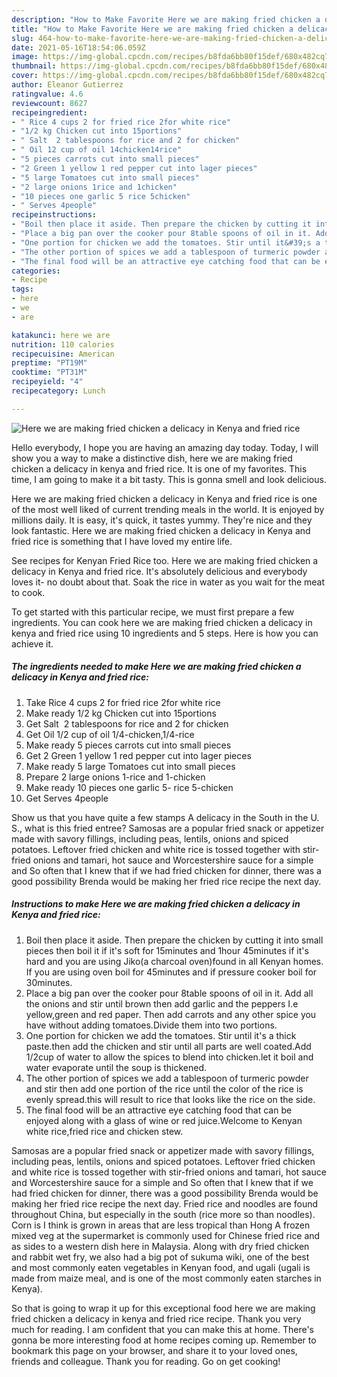 ```yaml
---
description: "How to Make Favorite Here we are making fried chicken a delicacy in Kenya and fried rice"
title: "How to Make Favorite Here we are making fried chicken a delicacy in Kenya and fried rice"
slug: 464-how-to-make-favorite-here-we-are-making-fried-chicken-a-delicacy-in-kenya-and-fried-rice
date: 2021-05-16T18:54:06.059Z
image: https://img-global.cpcdn.com/recipes/b8fda6bb80f15def/680x482cq70/here-we-are-making-fried-chicken-a-delicacy-in-kenya-and-fried-rice-recipe-main-photo.jpg
thumbnail: https://img-global.cpcdn.com/recipes/b8fda6bb80f15def/680x482cq70/here-we-are-making-fried-chicken-a-delicacy-in-kenya-and-fried-rice-recipe-main-photo.jpg
cover: https://img-global.cpcdn.com/recipes/b8fda6bb80f15def/680x482cq70/here-we-are-making-fried-chicken-a-delicacy-in-kenya-and-fried-rice-recipe-main-photo.jpg
author: Eleanor Gutierrez
ratingvalue: 4.6
reviewcount: 8627
recipeingredient:
- " Rice 4 cups 2 for fried rice 2for white rice"
- "1/2 kg Chicken cut into 15portions"
- " Salt  2 tablespoons for rice and 2 for chicken"
- " Oil 12 cup of oil 14chicken14rice"
- "5 pieces carrots cut into small pieces"
- "2 Green 1 yellow 1 red pepper cut into lager pieces"
- "5 large Tomatoes cut into small pieces"
- "2 large onions 1rice and 1chicken"
- "10 pieces one garlic 5 rice 5chicken"
- " Serves 4people"
recipeinstructions:
- "Boil then place it aside. Then prepare the chicken by cutting it into small pieces then boil it if it&#39;s soft for 15minutes and 1hour 45minutes if it&#39;s hard and you are using Jiko(a charcoal oven)found in all Kenyan homes. If you are using oven boil for 45minutes and if pressure cooker boil for 30minutes."
- "Place a big pan over the cooker pour 8table spoons of oil in it. Add all the onions and stir until brown then add garlic and the peppers I.e yellow,green and red paper. Then add carrots and any other spice you have without adding tomatoes.Divide them into two portions."
- "One portion for chicken we add the tomatoes. Stir until it&#39;s a thick paste.then add the chicken and stir until all parts are well coated.Add 1/2cup of water to allow the spices to blend into chicken.let it boil and water evaporate until the soup is thickened."
- "The other portion of spices we add a tablespoon of turmeric powder and stir then add one portion of the rice until the color of the rice is evenly spread.this will result to rice that looks like the rice on the side."
- "The final food will be an attractive eye catching food that can be enjoyed along with a glass of wine or red juice.Welcome to Kenyan white rice,fried rice and chicken stew."
categories:
- Recipe
tags:
- here
- we
- are

katakunci: here we are 
nutrition: 110 calories
recipecuisine: American
preptime: "PT19M"
cooktime: "PT31M"
recipeyield: "4"
recipecategory: Lunch

---
```



![Here we are making fried chicken a delicacy in Kenya and fried rice](https://img-global.cpcdn.com/recipes/b8fda6bb80f15def/680x482cq70/here-we-are-making-fried-chicken-a-delicacy-in-kenya-and-fried-rice-recipe-main-photo.jpg)

Hello everybody, I hope you are having an amazing day today. Today, I will show you a way to make a distinctive dish, here we are making fried chicken a delicacy in kenya and fried rice. It is one of my favorites. This time, I am going to make it a bit tasty. This is gonna smell and look delicious.

Here we are making fried chicken a delicacy in Kenya and fried rice is one of the most well liked of current trending meals in the world. It is enjoyed by millions daily. It is easy, it's quick, it tastes yummy. They're nice and they look fantastic. Here we are making fried chicken a delicacy in Kenya and fried rice is something that I have loved my entire life.

See recipes for Kenyan Fried Rice too. Here we are making fried chicken a delicacy in Kenya and fried rice. It&#39;s absolutely delicious and everybody loves it- no doubt about that. Soak the rice in water as you wait for the meat to cook.


To get started with this particular recipe, we must first prepare a few ingredients. You can cook here we are making fried chicken a delicacy in kenya and fried rice using 10 ingredients and 5 steps. Here is how you can achieve it.

<!--inarticleads1-->

##### The ingredients needed to make Here we are making fried chicken a delicacy in Kenya and fried rice:

1. Take  Rice 4 cups 2 for fried rice 2for white rice
1. Make ready 1/2 kg Chicken cut into 15portions
1. Get  Salt  2 tablespoons for rice and 2 for chicken
1. Get  Oil 1/2 cup of oil 1/4-chicken,1/4-rice
1. Make ready 5 pieces carrots cut into small pieces
1. Get 2 Green 1 yellow 1 red pepper cut into lager pieces
1. Make ready 5 large Tomatoes cut into small pieces
1. Prepare 2 large onions 1-rice and 1-chicken
1. Make ready 10 pieces one garlic 5- rice 5-chicken
1. Get  Serves 4people


Show us that you have quite a few stamps A delicacy in the South in the U. S., what is this fried entree? Samosas are a popular fried snack or appetizer made with savory fillings, including peas, lentils, onions and spiced potatoes. Leftover fried chicken and white rice is tossed together with stir-fried onions and tamari, hot sauce and Worcestershire sauce for a simple and So often that I knew that if we had fried chicken for dinner, there was a good possibility Brenda would be making her fried rice recipe the next day. 

<!--inarticleads2-->

##### Instructions to make Here we are making fried chicken a delicacy in Kenya and fried rice:

1. Boil then place it aside. Then prepare the chicken by cutting it into small pieces then boil it if it&#39;s soft for 15minutes and 1hour 45minutes if it&#39;s hard and you are using Jiko(a charcoal oven)found in all Kenyan homes. If you are using oven boil for 45minutes and if pressure cooker boil for 30minutes.
1. Place a big pan over the cooker pour 8table spoons of oil in it. Add all the onions and stir until brown then add garlic and the peppers I.e yellow,green and red paper. Then add carrots and any other spice you have without adding tomatoes.Divide them into two portions.
1. One portion for chicken we add the tomatoes. Stir until it&#39;s a thick paste.then add the chicken and stir until all parts are well coated.Add 1/2cup of water to allow the spices to blend into chicken.let it boil and water evaporate until the soup is thickened.
1. The other portion of spices we add a tablespoon of turmeric powder and stir then add one portion of the rice until the color of the rice is evenly spread.this will result to rice that looks like the rice on the side.
1. The final food will be an attractive eye catching food that can be enjoyed along with a glass of wine or red juice.Welcome to Kenyan white rice,fried rice and chicken stew.


Samosas are a popular fried snack or appetizer made with savory fillings, including peas, lentils, onions and spiced potatoes. Leftover fried chicken and white rice is tossed together with stir-fried onions and tamari, hot sauce and Worcestershire sauce for a simple and So often that I knew that if we had fried chicken for dinner, there was a good possibility Brenda would be making her fried rice recipe the next day. Fried rice and noodles are found throughout China, but especially in the south (rice more so than noodles). Corn is I think is grown in areas that are less tropical than Hong A frozen mixed veg at the supermarket is commonly used for Chinese fried rice and as sides to a western dish here in Malaysia. Along with dry fried chicken and rabbit wet fry, we also had a big pot of sukuma wiki, one of the best and most commonly eaten vegetables in Kenyan food, and ugali (ugali is made from maize meal, and is one of the most commonly eaten starches in Kenya). 

So that is going to wrap it up for this exceptional food here we are making fried chicken a delicacy in kenya and fried rice recipe. Thank you very much for reading. I am confident that you can make this at home. There's gonna be more interesting food at home recipes coming up. Remember to bookmark this page on your browser, and share it to your loved ones, friends and colleague. Thank you for reading. Go on get cooking!
